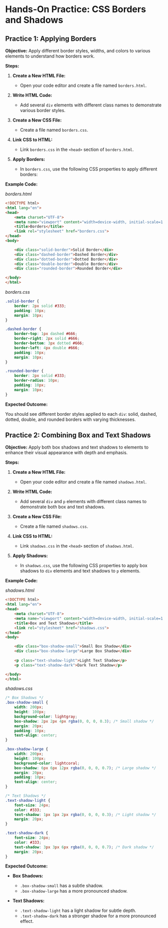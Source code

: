 # **Hands-On Practice: CSS Borders and Shadows**

## **Practice 1: Applying Borders**

**Objective:** Apply different border styles, widths, and colors to various elements to understand how borders work.

**Steps:**

1. **Create a New HTML File:**
   - Open your code editor and create a file named `borders.html`.

2. **Write HTML Code:**
   - Add several `div` elements with different class names to demonstrate various border styles.

3. **Create a New CSS File:**
   - Create a file named `borders.css`.

4. **Link CSS to HTML:**
   - Link `borders.css` in the `<head>` section of `borders.html`.

5. **Apply Borders:**
   - In `borders.css`, use the following CSS properties to apply different borders:

**Example Code:**

*borders.html*
```html
<!DOCTYPE html>
<html lang="en">
<head>
    <meta charset="UTF-8">
    <meta name="viewport" content="width=device-width, initial-scale=1.0">
    <title>Borders</title>
    <link rel="stylesheet" href="borders.css">
</head>
<body>

    <div class="solid-border">Solid Border</div>
    <div class="dashed-border">Dashed Border</div>
    <div class="dotted-border">Dotted Border</div>
    <div class="double-border">Double Border</div>
    <div class="rounded-border">Rounded Border</div>

</body>
</html>
```
*borders.css*
```css
.solid-border {
    border: 2px solid #333;
    padding: 10px;
    margin: 10px;
}

.dashed-border {
    border-top: 1px dashed #666;
    border-right: 2px solid #666;
    border-bottom: 3px dotted #666;
    border-left: 4px double #666;
    padding: 10px;
    margin: 10px;
}

.rounded-border {
    border: 2px solid #333;
    border-radius: 10px;
    padding: 10px;
    margin: 10px;
}
```
**Expected Outcome:**

You should see different border styles applied to each `div`: solid, dashed, dotted, double, and rounded borders with varying thicknesses.

## **Practice  2: Combining Box and Text Shadows**

**Objective:** Apply both box shadows and text shadows to elements to enhance their visual appearance with depth and emphasis.

**Steps:**

1. **Create a New HTML File:**
   - Open your code editor and create a file named `shadows.html`.

2. **Write HTML Code:**
   - Add several `div` and `p` elements with different class names to demonstrate both box and text shadows.

3. **Create a New CSS File:**
   - Create a file named `shadows.css`.

4. **Link CSS to HTML:**
   - Link `shadows.css` in the `<head>` section of `shadows.html`.

5. **Apply Shadows:**
   - In `shadows.css`, use the following CSS properties to apply box shadows to `div` elements and text shadows to `p` elements.

**Example Code:**

*shadows.html*
```html
<!DOCTYPE html>
<html lang="en">
<head>
    <meta charset="UTF-8">
    <meta name="viewport" content="width=device-width, initial-scale=1.0">
    <title>Box and Text Shadows</title>
    <link rel="stylesheet" href="shadows.css">
</head>
<body>

    <div class="box-shadow-small">Small Box Shadow</div>
    <div class="box-shadow-large">Large Box Shadow</div>
    
    <p class="text-shadow-light">Light Text Shadow</p>
    <p class="text-shadow-dark">Dark Text Shadow</p>

</body>
</html>
```
*shadows.css*
```css
/* Box Shadows */
.box-shadow-small {
    width: 200px;
    height: 100px;
    background-color: lightgray;
    box-shadow: 2px 2px 4px rgba(0, 0, 0, 0.3); /* Small shadow */
    margin: 20px;
    padding: 10px;
    text-align: center;
}

.box-shadow-large {
    width: 200px;
    height: 100px;
    background-color: lightcoral;
    box-shadow: 6px 6px 12px rgba(0, 0, 0, 0.7); /* Large shadow */
    margin: 20px;
    padding: 10px;
    text-align: center;
}

/* Text Shadows */
.text-shadow-light {
    font-size: 24px;
    color: #333;
    text-shadow: 1px 1px 2px rgba(0, 0, 0, 0.3); /* Light shadow */
    margin: 20px;
}

.text-shadow-dark {
    font-size: 24px;
    color: #333;
    text-shadow: 3px 3px 6px rgba(0, 0, 0, 0.7); /* Dark shadow */
    margin: 20px;
}
```
**Expected Outcome:**

-   **Box Shadows:**
    
    -   `.box-shadow-small` has a subtle shadow.
    -   `.box-shadow-large` has a more pronounced shadow.
-   **Text Shadows:**
    
    -   `.text-shadow-light` has a light shadow for subtle depth.
    -   `.text-shadow-dark` has a stronger shadow for a more pronounced effect.

<!--stackedit_data:
eyJoaXN0b3J5IjpbLTQ2NTI2OTUxN119
-->